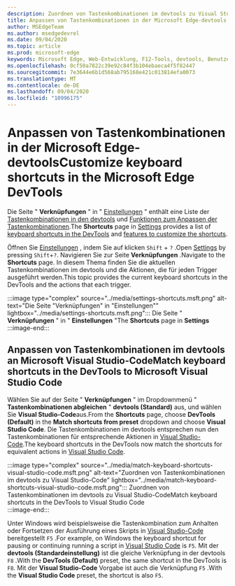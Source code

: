 ```yaml
---
description: Zuordnen von Tastenkombinationen im devtools zu Visual Studio-Code
title: Anpassen von Tastenkombinationen in der Microsoft Edge-devtools
author: MSEdgeTeam
ms.author: msedgedevrel
ms.date: 09/04/2020
ms.topic: article
ms.prod: microsoft-edge
keywords: Microsoft Edge, Web-Entwicklung, F12-Tools, devtools, Benutzerdefiniert, Tastenkombinationen, Tastatur, Visual Studio-Code
ms.openlocfilehash: 0cf50a7822c39e92c84f3b104ebaeca4f5f82447
ms.sourcegitcommit: 7e3644e6b1d568ab795168e421c013814efa0073
ms.translationtype: MT
ms.contentlocale: de-DE
ms.lasthandoff: 09/04/2020
ms.locfileid: "10996175"
---
```

# <span data-ttu-id="2ccd5-104">Anpassen von Tastenkombinationen in der Microsoft Edge-devtools</span><span class="sxs-lookup"><span data-stu-id="2ccd5-104">Customize keyboard shortcuts in the Microsoft Edge DevTools</span></span>

<span data-ttu-id="2ccd5-105">Die Seite " **Verknüpfungen** " in " [Einstellungen][DevToolsCustomizeSettings] " enthält eine Liste der [Tastenkombinationen in den devtools][DevToolsShortcuts] und [Funktionen zum Anpassen der Tastenkombinationen](#match-keyboard-shortcuts-in-the-devtools-to-microsoft-visual-studio-code).</span><span class="sxs-lookup"><span data-stu-id="2ccd5-105">The **Shortcuts** page in [Settings][DevToolsCustomizeSettings] provides a list of [keyboard shortcuts in the DevTools][DevToolsShortcuts] and [features to customize the shortcuts](#match-keyboard-shortcuts-in-the-devtools-to-microsoft-visual-studio-code).</span></span>  

<span data-ttu-id="2ccd5-106">Öffnen Sie [Einstellungen][DevToolsCustomizeSettings] , indem Sie auf klicken `Shift` + `?` .</span><span class="sxs-lookup"><span data-stu-id="2ccd5-106">Open [Settings][DevToolsCustomizeSettings] by pressing `Shift`+`?`.</span></span>  <span data-ttu-id="2ccd5-107">Navigieren Sie zur Seite **Verknüpfungen** .</span><span class="sxs-lookup"><span data-stu-id="2ccd5-107">Navigate to the **Shortcuts** page.</span></span>  <span data-ttu-id="2ccd5-108">In diesem Thema finden Sie die aktuellen Tastenkombinationen im devtools und die Aktionen, die für jeden Trigger ausgeführt werden.</span><span class="sxs-lookup"><span data-stu-id="2ccd5-108">This topic provides the current keyboard shortcuts in the DevTools and the actions that each trigger.</span></span>  

:::image type="complex" source="../media/settings-shortcuts.msft.png" alt-text="Die Seite "Verknüpfungen" in "Einstellungen"" lightbox="../media/settings-shortcuts.msft.png":::
   <span data-ttu-id="2ccd5-110">Die Seite " **Verknüpfungen** " in " **Einstellungen** "</span><span class="sxs-lookup"><span data-stu-id="2ccd5-110">The **Shortcuts** page in **Settings**</span></span>  
:::image-end:::  

## <span data-ttu-id="2ccd5-111">Anpassen von Tastenkombinationen im devtools an Microsoft Visual Studio-Code</span><span class="sxs-lookup"><span data-stu-id="2ccd5-111">Match keyboard shortcuts in the DevTools to Microsoft Visual Studio Code</span></span>

<span data-ttu-id="2ccd5-112">Wählen Sie auf der Seite " **Verknüpfungen** " im Dropdownmenü " **Tastenkombinationen abgleichen** " **devtools (Standard)** aus, und wählen Sie **Visual Studio-Code**aus.</span><span class="sxs-lookup"><span data-stu-id="2ccd5-112">From the **Shortcuts** page, choose **DevTools (Default)** in the **Match shortcuts from preset** dropdown and choose **Visual Studio Code**.</span></span>  <span data-ttu-id="2ccd5-113">Die Tastenkombinationen im devtools entsprechen nun den Tastenkombinationen für entsprechende Aktionen in [Visual Studio-Code][VisualStudioCode].</span><span class="sxs-lookup"><span data-stu-id="2ccd5-113">The keyboard shortcuts in the DevTools now match the shortcuts for equivalent actions in [Visual Studio Code][VisualStudioCode].</span></span>  

:::image type="complex" source="../media/match-keyboard-shortcuts-visual-studio-code.msft.png" alt-text="Zuordnen von Tastenkombinationen im devtools zu Visual Studio-Code" lightbox="../media/match-keyboard-shortcuts-visual-studio-code.msft.png":::
   <span data-ttu-id="2ccd5-115">Zuordnen von Tastenkombinationen im devtools zu Visual Studio-Code</span><span class="sxs-lookup"><span data-stu-id="2ccd5-115">Match keyboard shortcuts in the DevTools to Visual Studio Code</span></span>  
:::image-end:::  

<span data-ttu-id="2ccd5-116">Unter Windows wird beispielsweise die Tastenkombination zum Anhalten oder Fortsetzen der Ausführung eines Skripts in [Visual Studio-Code][VisualStudioCodeShortcutsKeyboardWindows] bereitgestellt `F5` .</span><span class="sxs-lookup"><span data-stu-id="2ccd5-116">For example, on Windows the keyboard shortcut for pausing or continuing running a script in [Visual Studio Code][VisualStudioCodeShortcutsKeyboardWindows] is `F5`.</span></span>  <span data-ttu-id="2ccd5-117">Mit der **devtools (Standardeinstellung)** ist die gleiche Verknüpfung in der devtools `F8` .</span><span class="sxs-lookup"><span data-stu-id="2ccd5-117">With the **DevTools (Default)** preset, the same shortcut in the DevTools is `F8`.</span></span>  <span data-ttu-id="2ccd5-118">Mit der **Visual Studio-Code** Vorgabe ist auch die Verknüpfung `F5` .</span><span class="sxs-lookup"><span data-stu-id="2ccd5-118">With the **Visual Studio Code** preset, the shortcut is also `F5`.</span></span>  

<!-- ## Edit shortcuts for any action in the DevTools -->

<!-- links -->  

[DevToolsCustomizeSettings]: ./index.md#settings "Einstellungen – anpassen von Microsoft Edge devtools | Microsoft docs"  
[DevToolsShortcuts]: ../shortcuts.md "Microsoft Edge devtools-Tastenkombinationen | Microsoft docs"  
[VisualStudioCode]: https://code.visualstudio.com "Microsoft Visual Studio-Code"  
[VisualStudioCodeShortcutsKeyboardWindows]: https://code.visualstudio.com/shortcuts/keyboard-shortcuts-windows.pdf "Visual Studio-Code Tastenkombinationen für Windows | Microsoft Visual Studio-Code"  
